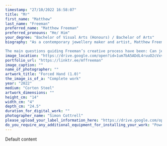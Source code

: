 ```yaml
---
timestamp: "27/10/2022 16:58:07"
title: "Mr"
first_name: "Matthew"
last_name: "Freeman"
preferred_name: "Matthew Freeman"
preferred_pronouns: "He/ Him"
your_degree: "Bachelor of Visual Arts (Honours) / Bachelor of Arts"
biography: "As a contemporary jewellery maker and artist, Matthew Freeman engages with jewellery as a history, a culture and as action. Freeman’s Honours project has explored the potential for jewellery to sublimate violence. Historically, culturally, and performatively jewellery exists before and after violence: through bloody trade, the spoils of war and ultimately as an expression of power. Drawing from these contexts, Freeman’s hope is to provoke new understandings of violence through objects that reclaim individual freedom, expose fantasies and desires whilst also critiquing societal hypocrisies. 

The main questions guiding Freeman’s creative process have been: Can jewellery become a force multiplier, an enabler of the wearers will? What freedoms might be extricated through the wearing? The work negotiates a makeshift aesthetic – a wiki how for violence enabling jewellery- combined with a crafted value usually used associated with gold and silver smithing.  Between the improvised and the carefully crafted, sits the agency of the wearer and the violent potential of these objects to enable transformational change."
image_location: "https://drive.google.com/open?id=1um7bA5ADdL4ruuO2cVxv92H6FrFqyBOF"
portfolio_url: "https://linktr.ee/mffreeman"
image_caption: ""
name_of_photographer: ""
artwork_title: "Forced Hand (1.0)"
the_image_is_of_a: "Complete work"
year: "2022"
medium: "Corten Steel"
artwork_dimensions: ""
height_cm: "14"
width_cm: "4"
depth_cm: "24.5"
duration_for_digital_work: ""
photographer_name: "Simon Cottrell"
please_upload_your_label_information_here: "https://drive.google.com/open?id=1wykV_NkqLg_i1Qi4SzndTH55JpE2cg16"
do_you_require_any_additional_equipment_for_installing_your_work: "Power outlet, Plinth (please specify approximate size below), Potentially a forklift for install (to be decided)"
---
```


Default content